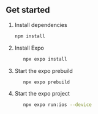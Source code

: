 ## Get started

1. Install dependencies

   ```bash
   npm install
   ```

2. Install Expo

   ```bash
      npx expo install
   ```

3. Start the expo prebuild

   ```bash
      npx expo prebuild
   ```

4. Start the expo project

   ```bash
      npx expo run:ios --device
   ```
